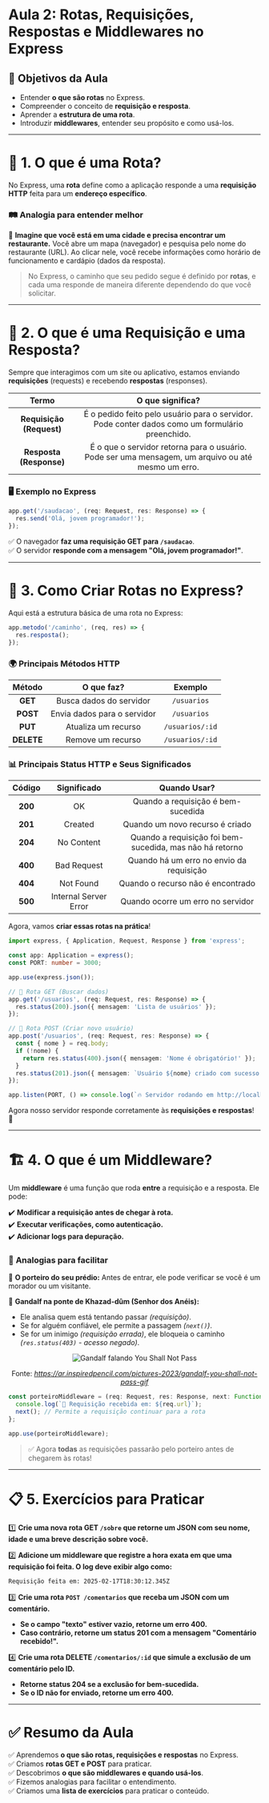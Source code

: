 # **Aula 2: Rotas, Requisições, Respostas e Middlewares no Express**  

## 🎯 **Objetivos da Aula**  

- Entender **o que são rotas** no Express.  
- Compreender o conceito de **requisição e resposta**.  
- Aprender a **estrutura de uma rota**.  
- Introduzir **middlewares**, entender seu propósito e como usá-los.  

---

# 🛫 **1. O que é uma Rota?**  

No Express, uma **rota** define como a aplicação responde a uma **requisição HTTP** feita para um **endereço específico**.  

### 🛤 **Analogia para entender melhor**  

🔹 **Imagine que você está em uma cidade e precisa encontrar um restaurante.** Você abre um mapa (navegador) e pesquisa pelo nome do restaurante (URL). Ao clicar nele, você recebe informações como horário de funcionamento e cardápio (dados da resposta).   

>No Express, o caminho que seu pedido segue é definido por **rotas**, e cada uma responde de maneira diferente dependendo do que você solicitar.

---

# 🔄 **2. O que é uma Requisição e uma Resposta?**  

Sempre que interagimos com um site ou aplicativo, estamos enviando **requisições** (requests) e recebendo **respostas** (responses).  

| Termo        | O que significa? |
|:-------------:|:----------------:|
| **Requisição (Request)** | É o pedido feito pelo usuário para o servidor. Pode conter dados como um formulário preenchido. |
| **Resposta (Response)**  | É o que o servidor retorna para o usuário. Pode ser uma mensagem, um arquivo ou até mesmo um erro. |

### 🖥 **Exemplo no Express**  

```ts
app.get('/saudacao', (req: Request, res: Response) => {
  res.send('Olá, jovem programador!');
});
```

✅ O navegador **faz uma requisição GET para `/saudacao`**.  
✅ O servidor **responde com a mensagem "Olá, jovem programador!"**.  

---

# 🚦 **3. Como Criar Rotas no Express?**  

Aqui está a estrutura básica de uma rota no Express:  

```ts
app.metodo('/caminho', (req, res) => {
  res.resposta();
});
```

### 🌍 **Principais Métodos HTTP**  

| Método  | O que faz? | Exemplo |
|:---------:|:-----------:|:---------:|
| **GET**    | Busca dados do servidor | `/usuarios` |
| **POST**   | Envia dados para o servidor | `/usuarios` |
| **PUT**    | Atualiza um recurso | `/usuarios/:id` |
| **DELETE** | Remove um recurso | `/usuarios/:id` |

### 📊 **Principais Status HTTP e Seus Significados**  

| Código | Significado | Quando Usar? |
|:--------:|:------------:|:--------------:|
| **200** | OK | Quando a requisição é bem-sucedida |
| **201** | Created | Quando um novo recurso é criado |
| **204** | No Content | Quando a requisição foi bem-sucedida, mas não há retorno |
| **400** | Bad Request | Quando há um erro no envio da requisição |
| **404** | Not Found | Quando o recurso não é encontrado |
| **500** | Internal Server Error | Quando ocorre um erro no servidor |

Agora, vamos **criar essas rotas na prática**!

```ts
import express, { Application, Request, Response } from 'express';

const app: Application = express();
const PORT: number = 3000;

app.use(express.json());

// 🔹 Rota GET (Buscar dados)
app.get('/usuarios', (req: Request, res: Response) => {
  res.status(200).json({ mensagem: 'Lista de usuários' });
});

// 🔹 Rota POST (Criar novo usuário)
app.post('/usuarios', (req: Request, res: Response) => {
  const { nome } = req.body;
  if (!nome) {
    return res.status(400).json({ mensagem: 'Nome é obrigatório!' });
  }
  res.status(201).json({ mensagem: `Usuário ${nome} criado com sucesso!` });
});

app.listen(PORT, () => console.log(`🔥 Servidor rodando em http://localhost:${PORT}`));
```

Agora nosso servidor responde corretamente às **requisições e respostas**! 🚀  

---

# 🏗 **4. O que é um Middleware?**  

Um **middleware** é uma função que roda **entre** a requisição e a resposta. Ele pode:  

✔️ **Modificar a requisição antes de chegar à rota.**  
✔️ **Executar verificações, como autenticação.**  
✔️ **Adicionar logs para depuração.**  

### 🧙 **Analogias para facilitar**  

🔹 **O porteiro do seu prédio:** Antes de entrar, ele pode verificar se você é um morador ou um visitante.  

🔹 **Gandalf na ponte de Khazad-dûm (Senhor dos Anéis):**

  - Ele analisa quem está tentando passar *(requisição)*.  
  - Se for alguém confiável, ele permite a passagem *(`next()`)*.  
  - Se for um inimigo *(requisição errada)*, ele bloqueia o caminho *(`res.status(403)` - acesso negado)*.

  <div align="center">
    <img src="https://media.tenor.com/uUnfd6BfpEgAAAAC/you-shall-not-pass.gif" alt="Gandalf falando You Shall Not Pass">
    <p>Fonte: <em><a href="https://ar.inspiredpencil.com/pictures-2023/gandalf-you-shall-not-pass-gif" target="_blank">https://ar.inspiredpencil.com/pictures-2023/gandalf-you-shall-not-pass-gif</a></em></p>
  </div>

```ts
const porteiroMiddleware = (req: Request, res: Response, next: Function) => {
  console.log(`📢 Requisição recebida em: ${req.url}`);
  next(); // Permite a requisição continuar para a rota
};

app.use(porteiroMiddleware);
```

>✅ Agora **todas** as requisições passarão pelo porteiro antes de chegarem às rotas!  

---

# 📋 **5. Exercícios para Praticar**  

1️⃣ **Crie uma nova rota GET `/sobre` que retorne um JSON com seu nome, idade e uma breve descrição sobre você.**  

2️⃣ **Adicione um middleware que registre a hora exata em que uma requisição foi feita. O log deve exibir algo como:**  
   ```txt
   Requisição feita em: 2025-02-17T18:30:12.345Z
   ```  

3️⃣ **Crie uma rota `POST /comentarios` que receba um JSON com um comentário.**  
   - **Se o campo "texto" estiver vazio, retorne um erro 400.**  
   - **Caso contrário, retorne um status 201 com a mensagem "Comentário recebido!".**  

4️⃣ **Crie uma rota DELETE `/comentarios/:id` que simule a exclusão de um comentário pelo ID.**  
   - **Retorne status 204 se a exclusão for bem-sucedida.**  
   - **Se o ID não for enviado, retorne um erro 400.**  

---

# ✅ **Resumo da Aula**  

✅ Aprendemos **o que são rotas, requisições e respostas** no Express.  
✅ Criamos **rotas GET e POST** para praticar.  
✅ Descobrimos **o que são middlewares e quando usá-los**.  
✅ Fizemos analogias para facilitar o entendimento.  
✅ Criamos uma **lista de exercícios** para praticar o conteúdo.  
